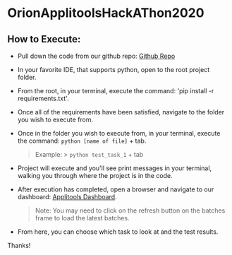 # OrionApplitoolsHackAThon2020

## How to Execute:

* Pull down the code from our github repo: [Github Repo](https://github.com/jbradensmile/OrionApplitoolsHackAThon2020) 

* In your favorite IDE, that supports python, open to the root project folder.

* From the root, in your terminal, execute the command: 'pip install -r requirements.txt'.

* Once all of the requirements have been satisfied, navigate to the folder you wish to execute from. 

* Once in the folder you wish to execute from, in your terminal, execute the command: `python [name of file]` + tab.

    > Example:
        > `python test_task_1` + tab

* Project will execute and you'll see print messages in your terminal, walking you through where the project is in the code.

* After execution has completed, open a browser and navigate to our dashboard: [Applitools Dashboard](https://eyes.applitools.com/app/test-results/00000251809282545941/?accountId=t9ya4p0qdkSRp3-7IdlaGA~~).

    > Note: You may need to click on the refresh button on the batches frame to load the latest batches.

* From here, you can choose which task to look at and the test results. 

Thanks!